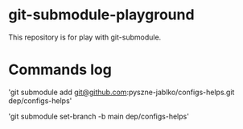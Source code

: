 # git-submodule-playground

This repository is for play with git-submodule.

# Commands log

'git submodule add git@github.com:pyszne-jablko/configs-helps.git dep/configs-helps'

'git submodule set-branch -b main dep/configs-helps'

